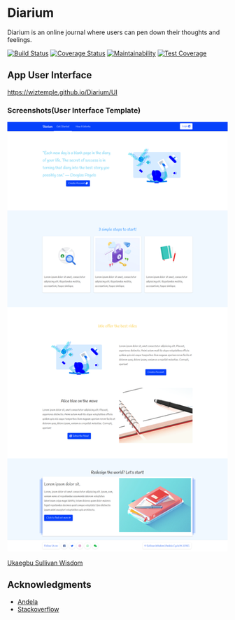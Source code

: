 # Diarium
Diarium is an online journal where users can pen down their thoughts and feelings.

[![Build Status](https://travis-ci.org/wiztemple/Diarium.svg?branch=develop)](https://travis-ci.org/wiztemple/Diarium)
[![Coverage Status](https://coveralls.io/repos/github/wiztemple/Diarium/badge.svg?branch=develop)](https://coveralls.io/github/wiztemple/Diarium?branch=develop)
[![Maintainability](https://api.codeclimate.com/v1/badges/8b8c090d4367484c1c5a/maintainability)](https://codeclimate.com/github/wiztemple/Diarium/maintainability)
[![Test Coverage](https://api.codeclimate.com/v1/badges/8b8c090d4367484c1c5a/test_coverage)](https://codeclimate.com/github/wiztemple/Diarium/test_coverage)

## App User Interface
 https://wiztemple.github.io/Diarium/UI

 ### Screenshots(User Interface Template)

![alt](./screenshots/landing.png)

[Ukaegbu Sullivan Wisdom](http://github.com/wiztemple)

## Acknowledgments

- [Andela](http://andela.com)
- [Stackoverflow](stackoverflow.com)